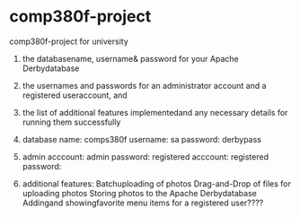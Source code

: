 # comp380f-project
comp380f-project for university
1. the databasename, username& password for your Apache Derbydatabase
2. the usernames and passwords for an administrator account and a registered useraccount, and
3. the list of additional features implementedand any necessary details for running them successfully

1.    database name: comps380f
      username: sa 
      password: derbypass

2.    admin acccount:
      admin password:
      registered acccount:
      registered password:
    
3.    additional features:  Batchuploading of photos
                            Drag-and-Drop of files for uploading photos
                            Storing photos to the Apache Derbydatabase
                            Addingand showingfavorite menu items for a registered user????
